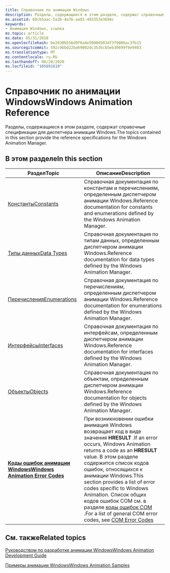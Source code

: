 ```yaml
---
title: Справочник по анимации Windows
description: Разделы, содержащиеся в этом разделе, содержат справочные спецификации для диспетчера анимации Windows.
ms.assetid: 69cb5aac-5a3b-4a76-aa91-493353e3694c
keywords:
- Анимация Windows, ссылка
ms.topic: article
ms.date: 05/31/2018
ms.openlocfilehash: be2630b556d9f0a4e5980d5034f3f9086ac3fb15
ms.sourcegitcommit: 592c9bbd22ba69802dc353bcb5eb30699f9e9403
ms.translationtype: MT
ms.contentlocale: ru-RU
ms.lasthandoff: 08/20/2020
ms.locfileid: "105691610"
---
```

# <a name="windows-animation-reference"></a><span data-ttu-id="67a70-104">Справочник по анимации Windows</span><span class="sxs-lookup"><span data-stu-id="67a70-104">Windows Animation Reference</span></span>

<span data-ttu-id="67a70-105">Разделы, содержащиеся в этом разделе, содержат справочные спецификации для диспетчера анимации Windows.</span><span class="sxs-lookup"><span data-stu-id="67a70-105">The topics contained in this section provide the reference specifications for the Windows Animation Manager.</span></span>

## <a name="in-this-section"></a><span data-ttu-id="67a70-106">В этом разделе</span><span class="sxs-lookup"><span data-stu-id="67a70-106">In this section</span></span>



| <span data-ttu-id="67a70-107">Раздел</span><span class="sxs-lookup"><span data-stu-id="67a70-107">Topic</span></span>                                                                       | <span data-ttu-id="67a70-108">Описание</span><span class="sxs-lookup"><span data-stu-id="67a70-108">Description</span></span>                                                                                                                                                                                                                                           |
|-----------------------------------------------------------------------------|-------------------------------------------------------------------------------------------------------------------------------------------------------------------------------------------------------------------------------------------------------|
| [<span data-ttu-id="67a70-109">Константы</span><span class="sxs-lookup"><span data-stu-id="67a70-109">Constants</span></span>](constants.md)<br/>                                       | <span data-ttu-id="67a70-110">Справочная документация по константам и перечислениям, определенным диспетчером анимации Windows.</span><span class="sxs-lookup"><span data-stu-id="67a70-110">Reference documentation for constants and enumerations defined by the Windows Animation Manager.</span></span><br/>                                                                                                                                           |
| [<span data-ttu-id="67a70-111">Типы данных</span><span class="sxs-lookup"><span data-stu-id="67a70-111">Data Types</span></span>](data-types.md)<br/>                                     | <span data-ttu-id="67a70-112">Справочная документация по типам данных, определенным диспетчером анимации Windows.</span><span class="sxs-lookup"><span data-stu-id="67a70-112">Reference documentation for data types defined by the Windows Animation Manager.</span></span><br/>                                                                                                                                                           |
| [<span data-ttu-id="67a70-113">Перечисления</span><span class="sxs-lookup"><span data-stu-id="67a70-113">Enumerations</span></span>](-enumerations-main.md)<br/>                           | <span data-ttu-id="67a70-114">Справочная документация по перечислениям, определенным диспетчером анимации Windows.</span><span class="sxs-lookup"><span data-stu-id="67a70-114">Reference documentation for enumerations defined by the Windows Animation Manager.</span></span><br/>                                                                                                                                                         |
| [<span data-ttu-id="67a70-115">Интерфейсы</span><span class="sxs-lookup"><span data-stu-id="67a70-115">Interfaces</span></span>](-interfaces-main.md)<br/>                               | <span data-ttu-id="67a70-116">Справочная документация по интерфейсам, определенным диспетчером анимации Windows.</span><span class="sxs-lookup"><span data-stu-id="67a70-116">Reference documentation for interfaces defined by the Windows Animation Manager.</span></span> <br/>                                                                                                                                                          |
| [<span data-ttu-id="67a70-117">Объекты</span><span class="sxs-lookup"><span data-stu-id="67a70-117">Objects</span></span>](-objects-main.md)<br/>                                     | <span data-ttu-id="67a70-118">Справочная документация по объектам, определенным диспетчером анимации Windows.</span><span class="sxs-lookup"><span data-stu-id="67a70-118">Reference documentation for objects defined by the Windows Animation Manager.</span></span><br/>                                                                                                                                                              |
| [<span data-ttu-id="67a70-119">**Коды ошибок анимации Windows**</span><span class="sxs-lookup"><span data-stu-id="67a70-119">**Windows Animation Error Codes**</span></span>](uianimation-error-codes.md)<br/> | <span data-ttu-id="67a70-120">При возникновении ошибки анимация Windows возвращает код в виде значения **HRESULT** .</span><span class="sxs-lookup"><span data-stu-id="67a70-120">If an error occurs, Windows Animation returns a code as an **HRESULT** value.</span></span> <span data-ttu-id="67a70-121">В этом разделе содержится список кодов ошибок, относящихся к анимации Windows.</span><span class="sxs-lookup"><span data-stu-id="67a70-121">This section provides a list of error codes specific to Windows Animation.</span></span> <span data-ttu-id="67a70-122">Список общих кодов ошибок COM см. в разделе [коды ошибок COM](/windows/desktop/com/com-error-codes) .</span><span class="sxs-lookup"><span data-stu-id="67a70-122">For a list of general COM error codes, see [COM Error Codes](/windows/desktop/com/com-error-codes)</span></span><br/> |



 

## <a name="related-topics"></a><span data-ttu-id="67a70-123">См. также</span><span class="sxs-lookup"><span data-stu-id="67a70-123">Related topics</span></span>

<dl> <dt>

[<span data-ttu-id="67a70-124">Руководством по разработке анимации Windows</span><span class="sxs-lookup"><span data-stu-id="67a70-124">Windows Animation Development Guide</span></span>](windows-animation-developer-guide.md)
</dt> <dt>

[<span data-ttu-id="67a70-125">Примеры анимации Windows</span><span class="sxs-lookup"><span data-stu-id="67a70-125">Windows Animation Samples</span></span>](windows-animation-samples.md)
</dt> </dl>

 

